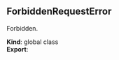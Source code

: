 <a name="ForbiddenRequestError"></a>

## ForbiddenRequestError
<p>Forbidden.</p>

**Kind**: global class  
**Export**:   
